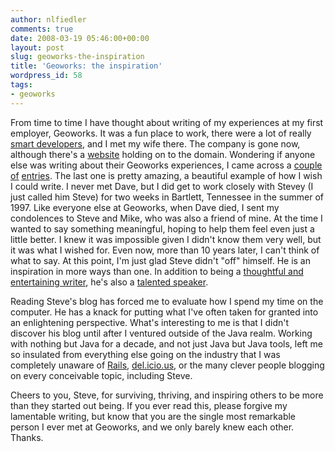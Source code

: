 ```yaml
---
author: nlfiedler
comments: true
date: 2008-03-19 05:46:00+00:00
layout: post
slug: geoworks-the-inspiration
title: 'Geoworks: the inspiration'
wordpress_id: 58
tags:
- geoworks
---
```


From time to time I have thought about writing of my experiences at my first employer, Geoworks. It was a fun place to work, there were a lot of really [smart developers](http://www.osnews.com/story/1864), and I met my wife there. The company is gone now, although there's a [website](http://www.geoworks.com/) holding on to the domain. Wondering if anyone else was writing about their Geoworks experiences, I came across a [couple](http://www.thebishop.net/geodog/archives/2003/01/08/geoworks_sic_transit_gloria_mundi.html) [of](http://steve-yegge.blogspot.com/2007/12/codes-worst-enemy.html) [entries](http://steve-yegge.blogspot.com/2006/04/psh-whatever.html). The last one is pretty amazing, a beautiful example of how I wish I could write. I never met Dave, but I did get to work closely with Stevey (I just called him Steve) for two weeks in Bartlett, Tennessee in the summer of 1997. Like everyone else at Geoworks, when Dave died, I sent my condolences to Steve and Mike, who was also a friend of mine. At the time I wanted to say something meaningful, hoping to help them feel even just a little better. I knew it was impossible given I didn't know them very well, but it was what I wished for. Even now, more than 10 years later, I can't think of what to say. At this point, I'm just glad Steve didn't "off" himself. He is an inspiration in more ways than one. In addition to being a [thoughtful and entertaining writer](http://steve-yegge.blogspot.com/2007/08/how-to-make-funny-talk-title-without.html), he's also a [talented speaker](http://blip.tv/file/319044/).

Reading Steve's blog has forced me to evaluate how I spend my time on the computer. He has a knack for putting what I've often taken for granted into an enlightening perspective. What's interesting to me is that I didn't discover his blog until after I ventured outside of the Java realm. Working with nothing but Java for a decade, and not just Java but Java tools, left me so insulated from everything else going on the industry that I was completely unaware of [Rails](http://rubyonrails.org/), [del.icio.us](http://del.icio.us/), or the many clever people blogging on every conceivable topic, including Steve.

Cheers to you, Steve, for surviving, thriving, and inspiring others to be more than they started out being. If you ever read this, please forgive my lamentable writing, but know that you are the single most remarkable person I ever met at Geoworks, and we only barely knew each other. Thanks.
